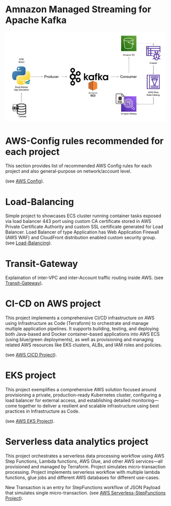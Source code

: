# Amnazon Managed Streaming for Apache Kafka



![MSK AWS](kafka.png)

# AWS-Config rules recommended for each project 
This section provides list of recommended AWS Config rules for each project and also general-purpose on network/account level.

(see [AWS Config](AWS-Config/)).

# Load-Balancing 
Simple project to showcases ECS cluster running container tasks exposed via load balancer 443 port using custom CA certificate stored in AWS Private Certificate Authority and custom SSL certificate generated for Load Balancer. Load Balancer of type Application has Web Application Firewall (AWS WAF) and CloudFront distribution enabled custom security group.
(see [Load-Balancing](Load-Balancing/)).

# Transit-Gateway
Explaination of inter-VPC and inter-Account traffic routing inside AWS.
(see [Transit-Gateway](Transit-Gateway/)).

# CI-CD on AWS project
This project implements a comprehensive CI/CD infrastructure on AWS using Infrastructure as Code (Terraform) to orchestrate and manage multiple application pipelines. It supports building, testing, and deploying both Java-based and Docker container–based applications into AWS ECS (using blue/green deployments), as well as provisioning and managing related AWS resources like EKS clusters, ALBs, and IAM roles and policies.

(see [AWS CICD Project](eks-project/)).


# EKS project
This project exemplifies a comprehensive AWS solution focused around provisioning a private, production-ready Kubernetes cluster, configuring a load balancer for external access, and establishing detailed monitoring—come together to deliver a resilient and scalable infrastructure using best practices in Infrastructure as Code.

(see [AWS EKS Project](eks-project/)).


# Serverless data analytics project
This project orchestrates a serverless data processing workflow using AWS Step Functions, Lambda functions, AWS Glue, and other AWS services—all provisioned and managed by Terraform. Project simulates micro-transaction processing. Project implements serverless workflow with multiple lambda functions, glue jobs and different AWS databases for different use-cases.

New Transaction is an entry for StepFunctions workflow of JSON Payload that simulates single micro-transaction.
(see [AWS Serverless-StepFunctions Project](serverless-stepfunctions/)).